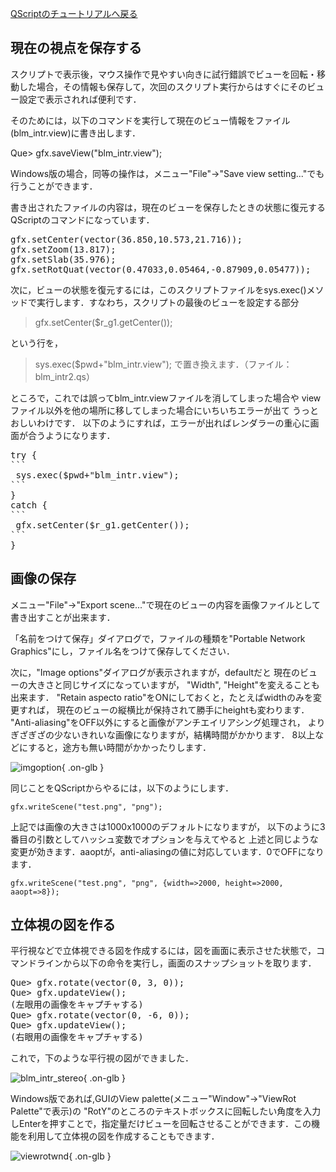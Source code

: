 [QScriptのチュートリアルへ戻る](../../Documents/QScriptのチュートリアル/)



## 現在の視点を保存する
スクリプトで表示後，マウス操作で見やすい向きに試行錯誤でビューを回転・移動した場合，その情報も保存して，次回のスクリプト実行からはすぐにそのビュー設定で表示されれば便利です． 

そのためには，以下のコマンドを実行して現在のビュー情報をファイル(blm_intr.view)に書き出します． 

Que> gfx.saveView("blm_intr.view");

Windows版の場合，同等の操作は，メニュー"File"→"Save view setting..."でも行うことができます． 

書き出されたファイルの内容は，現在のビューを保存したときの状態に復元するQScriptのコマンドになっています． 

<pre>
gfx.setCenter(vector(36.850,10.573,21.716));
gfx.setZoom(13.817);
gfx.setSlab(35.976);
gfx.setRotQuat(vector(0.47033,0.05464,-0.87909,0.05477));
</pre>

次に，ビューの状態を復元するには，このスクリプトファイルをsys.exec()メソッドで実行します．すなわち，スクリプトの最後のビューを設定する部分

> gfx.setCenter($r_g1.getCenter());

という行を，

> sys.exec($pwd+"blm_intr.view");
で置き換えます．（ファイル：blm_intr2.qs）

ところで，これでは誤ってblm_intr.viewファイルを消してしまった場合や
viewファイル以外を他の場所に移してしまった場合にいちいちエラーが出て
うっとおしいわけです．
以下のようにすれば，エラーが出ればレンダラーの重心に画面が合うようになります．

<pre>
try {
```
 sys.exec($pwd+"blm_intr.view");
```
}
catch {
```
 gfx.setCenter($r_g1.getCenter());
```
}
</pre>


## 画像の保存
メニュー"File"→"Export scene..."で現在のビューの内容を画像ファイルとして
書き出すことが出来ます．

「名前をつけて保存」ダイアログで，ファイルの種類を"Portable Network Graphics"にし，ファイル名をつけて保存してください．

次に，"Image options"ダイアログが表示されますが，defaultだと
現在のビューの大きさと同じサイズになっていますが，
"Width", "Height"を変えることも出来ます．
"Retain aspecto ratio"をONにしておくと，たとえばwidthのみを変更すれば，
現在のビューの縦横比が保持されて勝手にheightも変わります．
"Anti-aliasing"をOFF以外にすると画像がアンチエイリアシング処理され，
よりぎざぎざの少ないきれいな画像になりますが，結構時間がかかります．
8以上などにすると，途方も無い時間がかかったりします．


![imgoption](../../assets/images/Documents/QScriptのチュートリアル/Step5/imgoption.png){ .on-glb }


同じことをQScriptからやるには，以下のようにします．
```
gfx.writeScene("test.png", "png");
```

上記では画像の大きさは1000x1000のデフォルトになりますが，
以下のように3番目の引数としてハッシュ変数でオプションを与えてやると
上述と同じような変更が効きます．aaoptが，anti-aliasingの値に対応しています．0でOFFになります．
```
gfx.writeScene("test.png", "png", {width=>2000, height=>2000, aaopt=>8});
```

## 立体視の図を作る 
平行視などで立体視できる図を作成するには，図を画面に表示させた状態で，コマンドラインから以下の命令を実行し，画面のスナップショットを取ります． 
<pre>
Que> gfx.rotate(vector(0, 3, 0));
Que> gfx.updateView();
(左眼用の画像をキャプチャする)
Que> gfx.rotate(vector(0, -6, 0));
Que> gfx.updateView();
(右眼用の画像をキャプチャする)
</pre>

これで，下のような平行視の図ができました． 


![blm_intr_stereo](../../assets/images/Documents/QScriptのチュートリアル/Step5/blm_intr_stereo.png){ .on-glb }


Windows版であれば,GUIのView palette(メニュー"Window"→"ViewRot Palette"で表示)の "RotY"のところのテキストボックスに回転したい角度を入力しEnterを押すことで，指定量だけビューを回転させることができます．この機能を利用して立体視の図を作成することもできます． 

![viewrotwnd](../../assets/images/Documents/QScriptのチュートリアル/Step5/viewrotwnd.png){ .on-glb }

